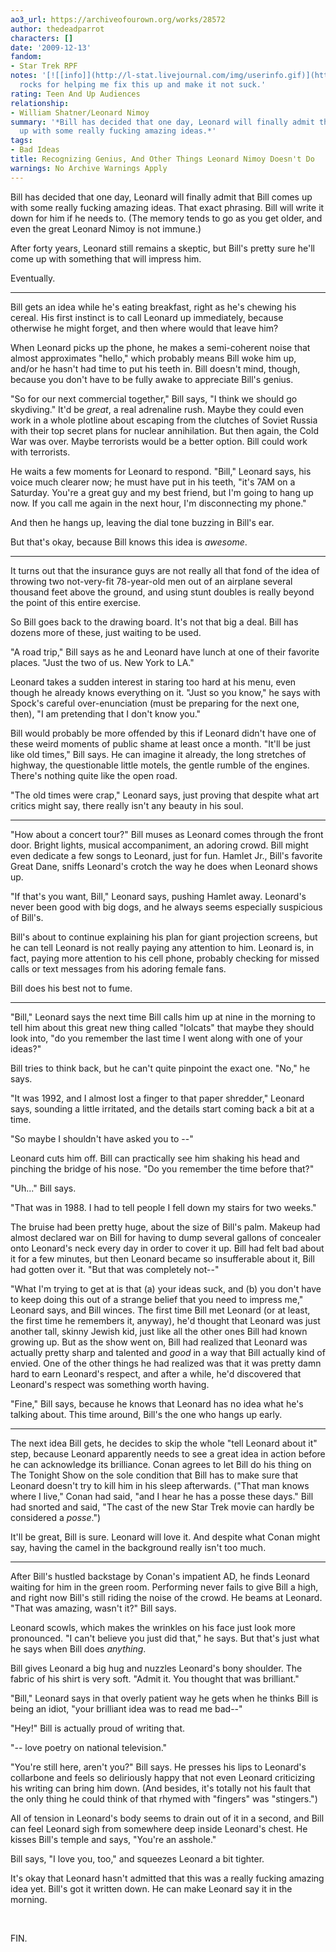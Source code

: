 ```yaml
---
ao3_url: https://archiveofourown.org/works/28572
author: thedeadparrot
characters: []
date: '2009-12-13'
fandom:
- Star Trek RPF
notes: '[![[info]](http://l-stat.livejournal.com/img/userinfo.gif)](http://queenzulu.livejournal.com/profile)[**queenzulu**](http://queenzulu.livejournal.com/)
  rocks for helping me fix this up and make it not suck.'
rating: Teen And Up Audiences
relationship:
- William Shatner/Leonard Nimoy
summary: '*Bill has decided that one day, Leonard will finally admit that Bill comes
  up with some really fucking amazing ideas.*'
tags:
- Bad Ideas
title: Recognizing Genius, And Other Things Leonard Nimoy Doesn't Do
warnings: No Archive Warnings Apply
---
```


Bill has decided that one day, Leonard will finally admit that Bill comes up with some really fucking amazing ideas. That exact phrasing. Bill will write it down for him if he needs to. (The memory tends to go as you get older, and even the great Leonard Nimoy is not immune.)

After forty years, Leonard still remains a skeptic, but Bill's pretty sure he'll come up with something that will impress him.

Eventually.



---

Bill gets an idea while he's eating breakfast, right as he's chewing his cereal. His first instinct is to call Leonard up immediately, because otherwise he might forget, and then where would that leave him?

When Leonard picks up the phone, he makes a semi-coherent noise that almost approximates "hello," which probably means Bill woke him up, and/or he hasn't had time to put his teeth in. Bill doesn't mind, though, because you don't have to be fully awake to appreciate Bill's genius.

"So for our next commercial together," Bill says, "I think we should go skydiving." It'd be *great*, a real adrenaline rush. Maybe they could even work in a whole plotline about escaping from the clutches of Soviet Russia with their top secret plans for nuclear annihilation. But then again, the Cold War was over. Maybe terrorists would be a better option. Bill could work with terrorists.

He waits a few moments for Leonard to respond. "Bill," Leonard says, his voice much clearer now; he must have put in his teeth, "it's 7AM on a Saturday. You're a great guy and my best friend, but I'm going to hang up now. If you call me again in the next hour, I'm disconnecting my phone."

And then he hangs up, leaving the dial tone buzzing in Bill's ear.

But that's okay, because Bill knows this idea is *awesome*.



---

It turns out that the insurance guys are not really all that fond of the idea of throwing two not-very-fit 78-year-old men out of an airplane several thousand feet above the ground, and using stunt doubles is really beyond the point of this entire exercise.

So Bill goes back to the drawing board. It's not that big a deal. Bill has dozens more of these, just waiting to be used.

"A road trip," Bill says as he and Leonard have lunch at one of their favorite places. "Just the two of us. New York to LA."

Leonard takes a sudden interest in staring too hard at his menu, even though he already knows everything on it. "Just so you know," he says with Spock's careful over-enunciation (must be preparing for the next one, then), "I am pretending that I don't know you."

Bill would probably be more offended by this if Leonard didn't have one of these weird moments of public shame at least once a month. "It'll be just like old times," Bill says. He can imagine it already, the long stretches of highway, the questionable little motels, the gentle rumble of the engines. There's nothing quite like the open road.

"The old times were crap," Leonard says, just proving that despite what art critics might say, there really isn't any beauty in his soul.



---

"How about a concert tour?" Bill muses as Leonard comes through the front door. Bright lights, musical accompaniment, an adoring crowd. Bill might even dedicate a few songs to Leonard, just for fun. Hamlet Jr., Bill's favorite Great Dane, sniffs Leonard's crotch the way he does when Leonard shows up.

"If that's you want, Bill," Leonard says, pushing Hamlet away. Leonard's never been good with big dogs, and he always seems especially suspicious of Bill's.

Bill's about to continue explaining his plan for giant projection screens, but he can tell Leonard is not really paying any attention to him. Leonard is, in fact, paying more attention to his cell phone, probably checking for missed calls or text messages from his adoring female fans.

Bill does his best not to fume.



---

"Bill," Leonard says the next time Bill calls him up at nine in the morning to tell him about this great new thing called "lolcats" that maybe they should look into, "do you remember the last time I went along with one of your ideas?"

Bill tries to think back, but he can't quite pinpoint the exact one. "No," he says.

"It was 1992, and I almost lost a finger to that paper shredder," Leonard says, sounding a little irritated, and the details start coming back a bit at a time.

"So maybe I shouldn't have asked you to --"

Leonard cuts him off. Bill can practically see him shaking his head and pinching the bridge of his nose. "Do you remember the time before that?"

"Uh..." Bill says.

"That was in 1988. I had to tell people I fell down my stairs for two weeks."

The bruise had been pretty huge, about the size of Bill's palm. Makeup had almost declared war on Bill for having to dump several gallons of concealer onto Leonard's neck every day in order to cover it up. Bill had felt bad about it for a few minutes, but then Leonard became so insufferable about it, Bill had gotten over it. "But that was completely not--"

"What I'm trying to get at is that (a) your ideas suck, and (b) you don't have to keep doing this out of a strange belief that you need to impress me," Leonard says, and Bill winces. The first time Bill met Leonard (or at least, the first time he remembers it, anyway), he'd thought that Leonard was just another tall, skinny Jewish kid, just like all the other ones Bill had known growing up. But as the show went on, Bill had realized that Leonard was actually pretty sharp and talented and *good* in a way that Bill actually kind of envied. One of the other things he had realized was that it was pretty damn hard to earn Leonard's respect, and after a while, he'd discovered that Leonard's respect was something worth having.

"Fine," Bill says, because he knows that Leonard has no idea what he's talking about. This time around, Bill's the one who hangs up early.



---

The next idea Bill gets, he decides to skip the whole "tell Leonard about it" step, because Leonard apparently needs to see a great idea in action before he can acknowledge its brilliance. Conan agrees to let Bill do his thing on The Tonight Show on the sole condition that Bill has to make sure that Leonard doesn't try to kill him in his sleep afterwards. ("That man knows where I live," Conan had said, "and I hear he has a posse these days." Bill had snorted and said, "The cast of the new Star Trek movie can hardly be considered a *posse*.")

It'll be great, Bill is sure. Leonard will love it. And despite what Conan might say, having the camel in the background really isn't too much.



---

After Bill's hustled backstage by Conan's impatient AD, he finds Leonard waiting for him in the green room. Performing never fails to give Bill a high, and right now Bill's still riding the noise of the crowd. He beams at Leonard. "That was amazing, wasn't it?" Bill says.

Leonard scowls, which makes the wrinkles on his face just look more pronounced. "I can't believe you just did that," he says. But that's just what he says when Bill does *anything*.

Bill gives Leonard a big hug and nuzzles Leonard's bony shoulder. The fabric of his shirt is very soft. "Admit it. You thought that was brilliant."

"Bill," Leonard says in that overly patient way he gets when he thinks Bill is being an idiot, "your brilliant idea was to read me bad--"

"Hey!" Bill is actually proud of writing that.

"-- love poetry on national television."

"You're still here, aren't you?" Bill says. He presses his lips to Leonard's collarbone and feels so deliriously happy that not even Leonard criticizing his writing can bring him down. (And besides, it's totally not his fault that the only thing he could think of that rhymed with "fingers" was "stingers.")

All of tension in Leonard's body seems to drain out of it in a second, and Bill can feel Leonard sigh from somewhere deep inside Leonard's chest. He kisses Bill's temple and says, "You're an asshole."

Bill says, "I love you, too," and squeezes Leonard a bit tighter.

It's okay that Leonard hasn't admitted that this was a really fucking amazing idea yet. Bill's got it written down. He can make Leonard say it in the morning.

 

FIN.